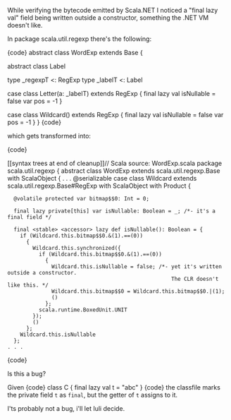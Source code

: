 While verifying the bytecode emitted by Scala.NET I noticed a "final lazy val" field being written outside a constructor, something the .NET VM doesn't like. 

In package scala.util.regexp there's the following: 

{code}
abstract class WordExp extends Base {

  abstract class Label

  type _regexpT <: RegExp
  type _labelT <: Label

  case class Letter(a: _labelT) extends RegExp {
    final lazy val isNullable = false
    var pos = -1
  }

  case class Wildcard() extends RegExp {
    final lazy val isNullable = false
    var pos = -1
  }
}
{code}


which gets transformed into: 

{code}

[[syntax trees at end of cleanup]]// Scala source: WordExp.scala
package scala.util.regexp {
  abstract class WordExp extends scala.util.regexp.Base with ScalaObject {
    . . . 
    @serializable case class Wildcard extends scala.util.regexp.Base#RegExp with ScalaObject with Product {

      @volatile protected var bitmap$$0: Int = 0;

      final lazy private[this] var isNullable: Boolean = _; /*- it's a final field */

      final <stable> <accessor> lazy def isNullable(): Boolean = {
        if (Wildcard.this.bitmap$$0.&(1).==(0))
          {
            Wildcard.this.synchronized({
              if (Wildcard.this.bitmap$$0.&(1).==(0))
                {
                  Wildcard.this.isNullable = false; /*- yet it's written outside a constructor. 
                                                        The CLR doesn't like this. */
                  Wildcard.this.bitmap$$0 = Wildcard.this.bitmap$$0.|(1);
                  ()
                };
              scala.runtime.BoxedUnit.UNIT
            });
            ()
          };
        Wildcard.this.isNullable
      };
    . . . 
{code}



Is this a bug? 

Given
{code}
class C { final lazy val t = "abc" }
{code}
the classfile marks the private field `t` as `final`, but the getter of `t` assigns to it.

I'ts probably not a bug, i'll let Iuli decide.
